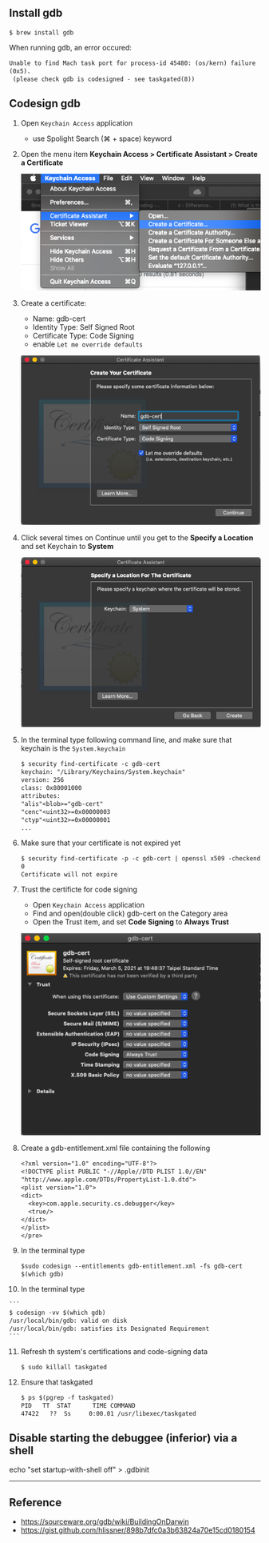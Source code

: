 ## Install gdb
```
$ brew install gdb
```

When running gdb, an error occured:
```
Unable to find Mach task port for process-id 45480: (os/kern) failure (0x5).
 (please check gdb is codesigned - see taskgated(8))
```

## Codesign gdb

1. Open `Keychain Access` application
    
    * use Spolight Search (⌘ + space) keyword

2. Open the menu item **Keychain Access > Certificate Assistant > Create a Certificate**
    
    ![Create-a-Certificate-Assistant](../../www/img/Create-a-Certificate-Assistant.png)

3. Create a certificate:

    * Name: gdb-cert
    * Identity Type: Self Signed Root
    * Certificate Type: Code Signing
    * enable `Let me override defaults`
    
    ![Create-a-Certificate](../../www/img/Create-a-Certificate.png)

4. Click several times on Continue until you get to the **Specify a Location** and set Keychain to **System**

    ![Create-a-Certificate-location](../../www/img/Create-a-Certificate-location.png)
    
5. In the terminal type following command line, and make sure that keychain is the `System.keychain`

    ```
    $ security find-certificate -c gdb-cert
    keychain: "/Library/Keychains/System.keychain"
    version: 256
    class: 0x80001000 
    attributes:
    "alis"<blob>="gdb-cert"
    "cenc"<uint32>=0x00000003 
    "ctyp"<uint32>=0x00000001 
    ...
    ```

6. Make sure that your certificate is not expired yet

    ```
    $ security find-certificate -p -c gdb-cert | openssl x509 -checkend 0
    Certificate will not expire
    ```
    
7. Trust the certificte for code signing

    * Open `Keychain Access` application
    * Find and open(double click) gdb-cert on the Category area
    * Open the Trust item, and set **Code Signing** to **Always Trust**
    
    ![](../../www/img/Create-a-Certificate-trust.png)
    
8. Create a gdb-entitlement.xml file containing the following

    ```
    <?xml version="1.0" encoding="UTF-8"?>
    <!DOCTYPE plist PUBLIC "-//Apple//DTD PLIST 1.0//EN" "http://www.apple.com/DTDs/PropertyList-1.0.dtd">
    <plist version="1.0">
    <dict>
      <key>com.apple.security.cs.debugger</key>
      <true/>
    </dict>
    </plist>
    </pre>
    ```
9.  In the terminal type

    ```
    $sudo codesign --entitlements gdb-entitlement.xml -fs gdb-cert $(which gdb)
    ```

10.  In the terminal type

    ```
    $ codesign -vv $(which gdb)
    /usr/local/bin/gdb: valid on disk
    /usr/local/bin/gdb: satisfies its Designated Requirement
    ```
    
11. Refresh th system's certifications and code-signing data

    ```
    $ sudo killall taskgated
    ```

12. Ensure that taskgated

    ```
    $ ps $(pgrep -f taskgated)
    PID   TT  STAT      TIME COMMAND
    47422   ??  Ss     0:00.01 /usr/libexec/taskgated
    ```

## Disable starting the debuggee (inferior) via a shell
echo "set startup-with-shell off" > .gdbinit 

---

## Reference

* https://sourceware.org/gdb/wiki/BuildingOnDarwin
* https://gist.github.com/hlissner/898b7dfc0a3b63824a70e15cd0180154